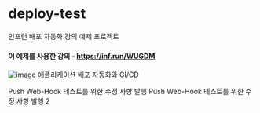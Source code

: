# deploy-test
인프런 배포 자동화 강의 예제 프로젝트 

#### 이 예제를 사용한 강의 - https://inf.run/WUGDM
![image](https://github.com/lleellee0/application-deploy-advanced/assets/14347593/96691c72-a4d7-4dec-ab1c-1d0d4859fdcb)
애플리케이션 배포 자동화와 CI/CD

Push Web-Hook 테스트를 위한 수정 사항 발행 
Push Web-Hook 테스트를 위한 수정 사항 발행 2
